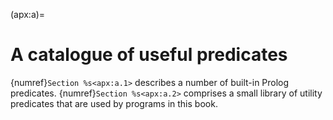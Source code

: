 <!--H2: Chapter/Appendix A-->
(apx:a)=
# A catalogue of useful predicates #

{numref}`Section %s<apx:a.1>` describes a number of built-in Prolog predicates. {numref}`Section %s<apx:a.2>` comprises a small library of utility predicates that are used by programs in this book.
<!--Appendix A.1 Appendix A.2-->
